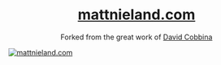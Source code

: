 <h1 align="center">
  <a href="https://mattnieland.com" target="_blank">mattnieland.com</a>
</h1>

<p align="center">
    Forked from the great work of <a href="http://davidcobbina.com/" target="_blank">David Cobbina</a>
</p>

[![mattnieland.com](https://github.com/mattnieland/mattnielandcom/actions/workflows/mattnielandcom.yml/badge.svg)](https://github.com/mattnieland/mattnielandcom/actions/workflows/mattnielandcom.yml)


